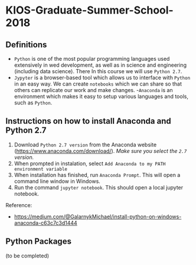 # KIOS-Graduate-Summer-School-2018
## Definitions
- `Python` is one of the most popular programming languages used extensively in wed development, as well as in science and engineering (including data science). There In this course we will use `Python 2.7`.
- `Jypyter` is a browser-based tool which allows us to interface with `Python` in an easy way. We can create `notebooks` which we can share so that others can replicate our work and make changes.
-`Anaconda` is an environment which makes it easy to setup various languages and tools, such as `Python`. 

## Instructions on how to install Anaconda and Python 2.7
1. Download `Python 2.7 version` from the Anaconda website (https://www.anaconda.com/download/). *Make sure you select the `2.7` version.* 
2. When prompted in instalation, select `Add Anaconda to my PATH environment variable` 
3. When installation has finished, run `Anaconda Prompt`. This will open a command line window in Windows.
4. Run the command `jupyter notebook`. This should open a local jupyter notebook.

Reference:
- https://medium.com/@GalarnykMichael/install-python-on-windows-anaconda-c63c7c3d1444

## Python Packages
(to be completed)

